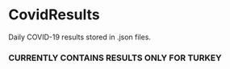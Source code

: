 # CovidResults
Daily COVID-19 results stored in .json files.

### CURRENTLY CONTAINS RESULTS ONLY FOR TURKEY
